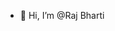 - 👋 Hi, I’m @Raj Bharti
 
 
<!---
RAJYT06/RAJYT06 is a ✨ special ✨ repository because its `README.md` (this file) appears on your GitHub profile.
You can click the Preview link to take a look at your changes.
--->
